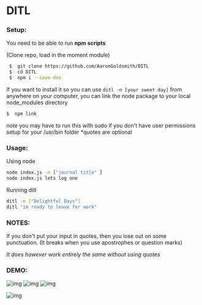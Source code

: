 # DITL

### Setup:
You need to be able to run **npm scripts**

(Clone repo, load in the moment module)
```sh
 $  git clone https://github.com/AaronGoldsmith/DITL
 $  cd DITL
 $  npm i --save-dev
```

If you want to install it so you can use  `ditl -n [your sweet day]` from anywhere on your computer,
you can link the node package to your local node_modules directory
```sh
$  npm link
```
*note* you may have to run this with sudo if you don't have user permissions setup for your /usr/bin folder
*quotes are optional
### Usage:
Using node
```sh
node index.js -n ["journal title" ]
node index.js lets log one
```
Running ditl
```sh
ditl -n ["Delightful Days"]
ditl "im ready to leave for work"
```

### NOTES:
If you don't put your input in quotes, then you lose out on some punctuation.
(It breaks when you use apostrophes or question marks)

*It does however work entirely the same without using quotes*

### DEMO:

![img](https://i.imgur.com/0g40HEi.gif)
![img](https://i.imgur.com/CD8W1b7.gif)
![img](https://i.imgur.com/LKftDOo.gif)

![img](https://i.imgur.com/F986QJb.png)
